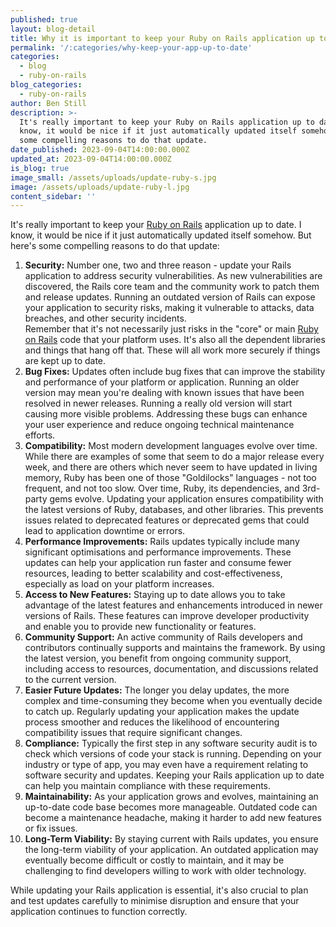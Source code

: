 ```yaml
---
published: true
layout: blog-detail
title: Why it is important to keep your Ruby on Rails application up to date
permalink: '/:categories/why-keep-your-app-up-to-date'
categories:
  - blog
  - ruby-on-rails
blog_categories:
  - ruby-on-rails
author: Ben Still
description: >-
  It's really important to keep your Ruby on Rails application up to date. I
  know, it would be nice if it just automatically updated itself somehow. Here's
  some compelling reasons to do that update.
date_published: 2023-09-04T14:00:00.000Z
updated_at: 2023-09-04T14:00:00.000Z
is_blog: true
image_small: /assets/uploads/update-ruby-s.jpg
image: /assets/uploads/update-ruby-l.jpg
content_sidebar: ''
---
```


It's really important to keep your [Ruby on Rails](https://redant.com.au/blog/ruby-on-rails/ruby-on-rails-for-your-web-development) application up to date. I know, it would be nice if it just automatically updated itself somehow. But here's some compelling reasons to do that update:

1. **Security:**
   Number one, two and three reason -  update your Rails application to address security vulnerabilities. As new vulnerabilities are discovered, the Rails core team and the community work to patch them and release updates. Running an outdated version of Rails can expose your application to security risks, making it vulnerable to attacks, data breaches, and other security incidents.\
   Remember that it's not necessarily just risks in the "core" or main [Ruby on Rails](https://redant.com.au/blog/ruby-on-rails/why-we-use-ruby-on-rails/) code that your platform uses. It's also all the dependent libraries and things that hang off that. These will all work more securely if things are kept up to date.
2. **Bug Fixes:**
   Updates often include bug fixes that can improve the stability and performance of your platform or application. Running an older version may mean you're dealing with known issues that have been resolved in newer releases. Running a really old version will start causing more visible problems. Addressing these bugs can enhance your user experience and reduce ongoing technical maintenance efforts.
3. **Compatibility:**
   Most modern development languages evolve over time. While there are examples of some that seem to do a major release every week, and there are others which never seem to have updated in living memory, Ruby has been one of those "Goldilocks" languages - not too frequent, and not too slow. Over time,  Ruby, its dependencies, and 3rd-party gems evolve. Updating your application ensures compatibility with the latest versions of Ruby, databases, and other libraries. This prevents issues related to deprecated features or deprecated gems that could lead to application downtime or errors.
4. **Performance Improvements:**
   Rails updates typically include many significant optimisations and performance improvements. These updates can help your application run faster and consume fewer resources, leading to better scalability and cost-effectiveness, especially as load on your platform increases.
5. **Access to New Features:**
   Staying up to date allows you to take advantage of the latest features and enhancements introduced in newer versions of Rails. These features can improve developer productivity and enable you to provide new functionality or features.
6. **Community Support:**
   An active community of Rails developers and contributors continually supports and maintains the framework. By using the latest version, you benefit from ongoing community support, including access to resources, documentation, and discussions related to the current version.
7. **Easier Future Updates:**
   The longer you delay updates, the more complex and time-consuming they become when you eventually decide to catch up. Regularly updating your application makes the update process smoother and reduces the likelihood of encountering compatibility issues that require significant changes.
8. **Compliance:**
   Typically the first step in any software security audit is to check which versions of code your stack is running. Depending on your industry or type of app, you may even have a requirement relating to software security and updates. Keeping your Rails application up to date can help you maintain compliance with these requirements.
9. **Maintainability:**
   As your application grows and evolves, maintaining an up-to-date code base becomes more manageable. Outdated code can become a maintenance headache, making it harder to add new features or fix issues.
10. **Long-Term Viability:**
    By staying current with Rails updates, you ensure the long-term viability of your application. An outdated application may eventually become difficult or costly to maintain, and it may be challenging to find developers willing to work with older technology.

While updating your Rails application is essential, it's also crucial to plan and test updates carefully to minimise disruption and ensure that your application continues to function correctly.
